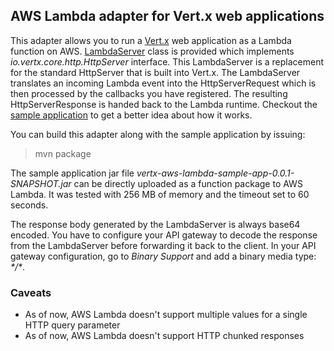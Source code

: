 ## AWS Lambda adapter for Vert.x web applications

This adapter allows you to run a [Vert.x](http://vertx.io/) web application as a Lambda function on AWS. [LambdaServer](vertx-aws-lambda/src/main/java/com/alesnosek/io/vertx/aws/lambda/LambdaServer.java) class is provided which implements *io.vertx.core.http.HttpServer* interface. This LambdaServer is a replacement for the standard HttpServer that is built into Vert.x. The LambdaServer translates an incoming Lambda event into the HttpServerRequest which is then processed by the callbacks you have registered. The resulting HttpServerResponse is handed back to the Lambda runtime. Checkout the [sample application](vertx-aws-lambda-sample-app) to get a better idea about how it works.

You can build this adapter along with the sample application by issuing:

> mvn package

The sample application jar file *vertx-aws-lambda-sample-app-0.0.1-SNAPSHOT.jar* can be directly uploaded as a function package to AWS Lambda. It was tested with 256 MB of memory and the timeout set to 60 seconds.

The response body generated by the LambdaServer is always base64 encoded. You have to configure your API gateway to decode the response from the LambdaServer before forwarding it back to the client. In your API gateway configuration, go to *Binary Support* and add a binary media type: *\*/\**.

### Caveats

* As of now, AWS Lambda doesn't support multiple values for a single HTTP query parameter
* As of now, AWS Lambda doesn't support HTTP chunked responses
